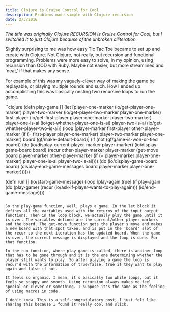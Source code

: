 ```yaml
---
title: Clojure is Cruise Control for Cool
description: Problems made simple with Clojure recursion
date: 2/3/2016
---
```


*The title was originally Clojure RECURSION is Cruise Control for Cool, but I switched it to just Clojure because of the unbroken alliteration.*

Slightly surprising to me was how easy Tic Tac Toe became to set up and create with Clojure. Not Clojure, not really, but recursion and functional programming. Problems were more easy to solve, in my opinion, using recursion than OOD with Ruby. Maybe not easier, but more streamlined and 'neat,' if that makes any sense.

For example of this was my vaguely-clever way of making the game be replayable, or playing multiple rounds and such. How I ended up accomplishing this was basically nesting two recursive loops to run the game.

``clojure
(defn play-game []
  (let [player-one-marker (io/get-player-one-marker)
        player-two-marker (io/get-player-two-marker player-one-marker)
        first-player (io/get-first-player player-one-marker player-two-marker)
        player-one-is-ai (io/get-whether-player-one-is-ai)
        player-two-is-ai (io/get-whether-player-two-is-ai)]
    (loop [player-marker first-player
          other-player-marker (if (= first-player player-one-marker) player-two-marker player-one-marker)
          board (gf/make-default-board)]
        (if (not (gf/game-is-won-or-tied board))
            (do (io/display-current-player-marker player-marker)
                (io/display-game-board board)
                (recur other-player-marker player-marker
                      (get-move board player-marker other-player-marker
                          (if (= player-marker player-one-marker) player-one-is-ai player-two-is-ai))))
            (do (io/display-game-board board)
                (display-end-game-messages board player-marker player-one-marker))))))

(defn run []
  (io/start-game-message)
  (loop [play-again true]
    (if play-again
        (do (play-game)
            (recur (io/ask-if-player-wants-to-play-again)))
  (io/end-game-message))))
```

So the play-game function, well, plays a game. In the let block it defines all the variables used with the returns of the input output functions. Then in the loop block, we actually play the game until it is over. The variables defined are the current/other player markers and the board. The get-move function gets the player's move and makes a new board with that spot taken, and is put in the 'board' slot of the recur so the next iteration has the updated board. When the game is over, the correct message is displayed and the loop is done. For that function.

In the run function, where play-game is called, there is another loop that has to be gone through and it is the one determining whether the player still wants to play. So after playing a game the loop is recur'd with the information of true/false, true if they want to play again and false if not.

It feels so organic. I mean, it's basically two while loops, but it feels so snappy and smooth. Using recursion always makes me feel special or clever or something. I suppose it's the same as the feeling of using macros in code.

I don't know. This is a self-congratulatory post; I just felt like sharing this because I found it really cool and slick.
